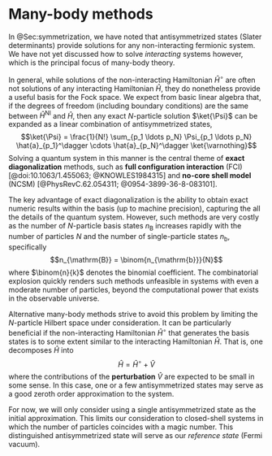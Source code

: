 # Many-body methods

In @Sec:symmetrization, we have noted that antisymmetrized states (Slater determinants) provide solutions for any non-interacting fermionic system.  We have not yet discussed how to solve *interacting* systems however, which is the principal focus of many-body theory.

In general, while solutions of the non-interacting Hamiltonian $\hat{H}^\circ$ are often not solutions of any interacting Hamiltonian $\hat{H}$, they do nonetheless provide a useful basis for the Fock space.  We expect from basic linear algebra that, if the degrees of freedom (including boundary conditions) are the same between $\hat{H}^{\mathrm{NI}}$ and $\hat{H}$, then any exact $N$-particle solution $\ket{\Psi}$ can be expanded as a linear combination of antisymmetrized states,
$$\ket{\Psi} = \frac{1}{N!} \sum_{p_1 \ldots p_N} \Psi_{p_1 \ldots p_N} \hat{a}_{p_1}^\dagger \cdots \hat{a}_{p_N}^\dagger \ket{\varnothing}$$
Solving a quantum system in this manner is the central theme of **exact diagonalization** methods, such as **full configuration interaction** (FCI) [@doi:10.1063/1.455063; @KNOWLES1984315] and **no-core shell model** (NCSM) [@PhysRevC.62.054311; @0954-3899-36-8-083101].

The key advantage of exact diagonalization is the ability to obtain exact numeric results within the basis (up to machine precision), capturing the all the details of the quantum system.  However, such methods are very costly as the number of $N$-particle basis states $n_{\mathrm{B}}$ increases rapidly with the number of particles $N$ and the number of single-particle states $n_{\mathrm{b}}$, specifically
$$n_{\mathrm{B}} = \binom{n_{\mathrm{b}}}{N}$$
where $\binom{n}{k}$ denotes the binomial coefficient.  The combinatorial explosion quickly renders such methods unfeasible in systems with even a moderate number of particles, beyond the computational power that exists in the observable universe.

Alternative many-body methods strive to avoid this problem by limiting the $N$-particle Hilbert space under consideration.  It can be particularly beneficial if the non-interacting Hamiltonian $\hat{H}^\circ$ that generates the basis states is to some extent similar to the interacting Hamiltonian $\hat{H}$.  That is, one decomposes $\hat{H}$ into
$$\hat{H} = \hat{H}^\circ + \hat{V}$$
where the contributions of the **perturbation** $\hat{V}$ are expected to be small in some sense.  In this case, one or a few antisymmetrized states may serve as a good zeroth order approximation to the system.

For now, we will only consider using a single antisymmetrized state as the initial approximation.  This limits our consideration to closed-shell systems in which the number of particles coincides with a magic number.  This distinguished antisymmetrized state will serve as our *reference state* (Fermi vacuum).
